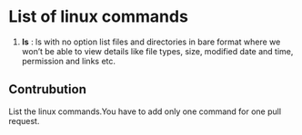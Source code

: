 # List of linux commands


1. **ls** : ls with no option list files and directories in bare format where we won’t be able to view details like file types, size, modified date and time, permission and links etc.


## Contrubution
List the linux commands.You have to add only one command for one pull request.
